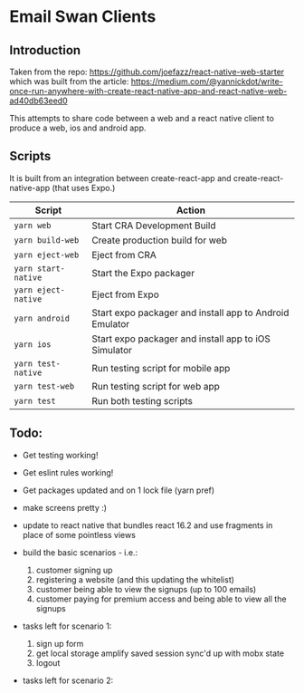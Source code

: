 # Email Swan Clients

## Introduction

Taken from the repo: https://github.com/joefazz/react-native-web-starter which was built from the article: https://medium.com/@yannickdot/write-once-run-anywhere-with-create-react-native-app-and-react-native-web-ad40db63eed0

This attempts to share code between a web and a react native client to produce a web, ios and android app.

## Scripts

It is built from an integration between create-react-app and create-react-native-app (that uses Expo.)

| Script              | Action                                                  |
| ------------------- | ------------------------------------------------------- |
| `yarn web`          | Start CRA Development Build                             |
| `yarn build-web`    | Create production build for web                         |
| `yarn eject-web`    | Eject from CRA                                          |
| `yarn start-native` | Start the Expo packager                                 |
| `yarn eject-native` | Eject from Expo                                         |
| `yarn android`      | Start expo packager and install app to Android Emulator |
| `yarn ios`          | Start expo packager and install app to iOS Simulator    |
| `yarn test-native`  | Run testing script for mobile app                       |
| `yarn test-web`     | Run testing script for web app                          |
| `yarn test`         | Run both testing scripts                                |

## Todo:

 * Get testing working!
 * Get eslint rules working!
 * Get packages updated and on 1 lock file (yarn pref)
 * make screens pretty :)
 * update to react native that bundles react 16.2 and use fragments in place of some pointless views

 * build the basic scenarios - i.e.:
 
     1. customer signing up
     2. registering a website (and this updating the whitelist)
     3. customer being able to view the signups (up to 100 emails)
     4. customer paying for premium access and being able to view all the signups

 * tasks left for scenario 1:

    1. sign up form
    2. get local storage amplify saved session sync'd up with mobx state
    3. logout

 * tasks left for scenario 2:

   
